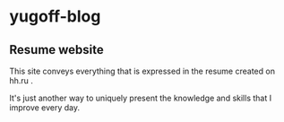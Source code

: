 # yugoff-blog

## Resume website

This site conveys everything that is expressed in the resume created on hh.ru . 

It's just another way to uniquely present the knowledge and skills that I improve every day.
